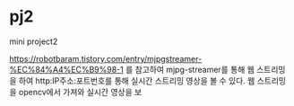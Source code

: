 # pj2
mini project2

https://robotbaram.tistory.com/entry/mjpgstreamer-%EC%84%A4%EC%B9%98-1 를 참고하여 mjpg-streamer를 통해 웹 스트리밍을 하여
http:IP주소:포트번호를 통해 실시간 스트리밍 영상을 볼 수 있다. 
웹 스트리밍을 opencv에서 가져와 실시간 영상을 보
